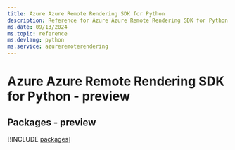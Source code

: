 ```yaml
---
title: Azure Azure Remote Rendering SDK for Python
description: Reference for Azure Azure Remote Rendering SDK for Python
ms.date: 09/13/2024
ms.topic: reference
ms.devlang: python
ms.service: azureremoterendering
---
```

# Azure Azure Remote Rendering SDK for Python - preview
## Packages - preview
[!INCLUDE [packages](azure-remote-rendering-index.md)]